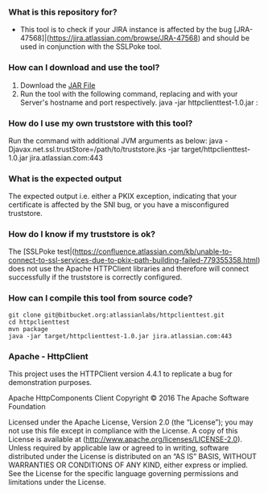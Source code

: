### What is this repository for? ###

* This tool is to check if your JIRA instance is affected by the bug [JRA-47568]|(https://jira.atlassian.com/browse/JRA-47568) and should be used in conjunction with the SSLPoke tool.

### How can I download and use the tool? ###

1. Download the [JAR File](https://bitbucket.org/atlassianlabs/httpclienttest/downloads/httpclienttest-1.0.jar)
2. Run the tool with the following command, replacing <TARGET-SERVER> and <TARGET-PORT> with your Server's hostname and port respectively. 
     java -jar httpclienttest-1.0.jar <TARGET-SERVER>:<TARGET-PORT>

	
### How do I use my own truststore with this tool? ###
Run the command with additional JVM arguments as below: 
	java -Djavax.net.ssl.trustStore=/path/to/truststore.jks -jar target/httpclienttest-1.0.jar jira.atlassian.com:443 

### What is the expected output ###

The expected output i.e. either a PKIX exception, indicating that your certificate is affected by the SNI bug, or you have a misconfigured truststore.

### How do I know if my truststore is ok? ###

The [SSLPoke test|(https://confluence.atlassian.com/kb/unable-to-connect-to-ssl-services-due-to-pkix-path-building-failed-779355358.html) does not use the Apache HTTPClient libraries and therefore will connect successfully if the truststore is correctly configured.

### How can I compile this tool from source code? ###

    git clone git@bitbucket.org:atlassianlabs/httpclienttest.git
	cd httpclienttest
    mvn package 
	java -jar target/httpclienttest-1.0.jar jira.atlassian.com:443


### Apache - HttpClient ###

This project uses the HTTPClient version 4.4.1 to replicate a bug for demonstration purposes. 

Apache HttpComponents Client
Copyright © 2016 The Apache Software Foundation

Licensed under the Apache License, Version 2.0 (the “License”); you may not use this file except in compliance with the License.  A copy of this License is available at (http://www.apache.org/licenses/LICENSE-2.0).  Unless required by applicable law or agreed to in writing, software distributed under the License is distributed on an “AS IS” BASIS, WITHOUT WARRANTIES OR CONDITIONS OF ANY KIND, either express or implied. See the License for the specific language governing permissions and limitations under the License.